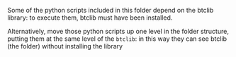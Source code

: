 Some of the python scripts included in this folder depend on the btclib library: to execute them, btclib must have been installed.

Alternatively, move those python scripts up one level in the folder structure, putting them at the same level of the `btclib`: in this way they can see btclib (the folder) without installing the library